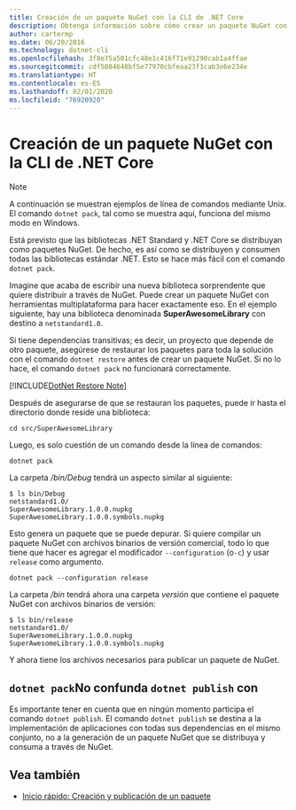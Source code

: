 ```yaml
---
title: Creación de un paquete NuGet con la CLI de .NET Core
description: Obtenga información sobre cómo crear un paquete NuGet con el comando "dotnet pack".
author: cartermp
ms.date: 06/20/2016
ms.technology: dotnet-cli
ms.openlocfilehash: 3f8e75a501cfc48e1c416f71e91290cab1a4ffae
ms.sourcegitcommit: cdf5084648bf5e77970cbfeaa23f1cab3e6e234e
ms.translationtype: HT
ms.contentlocale: es-ES
ms.lasthandoff: 02/01/2020
ms.locfileid: "76920920"
---
```

# <a name="how-to-create-a-nuget-package-with-the-net-core-cli"></a>Creación de un paquete NuGet con la CLI de .NET Core

> [!NOTE]
> A continuación se muestran ejemplos de línea de comandos mediante Unix. El comando `dotnet pack`, tal como se muestra aquí, funciona del mismo modo en Windows.

Está previsto que las bibliotecas .NET Standard y .NET Core se distribuyan como paquetes NuGet. De hecho, es así como se distribuyen y consumen todas las bibliotecas estándar .NET. Esto se hace más fácil con el comando `dotnet pack`.

Imagine que acaba de escribir una nueva biblioteca sorprendente que quiere distribuir a través de NuGet. Puede crear un paquete NuGet con herramientas multiplataforma para hacer exactamente eso. En el ejemplo siguiente, hay una biblioteca denominada **SuperAwesomeLibrary** con destino a `netstandard1.0`.

Si tiene dependencias transitivas; es decir, un proyecto que depende de otro paquete, asegúrese de restaurar los paquetes para toda la solución con el comando `dotnet restore` antes de crear un paquete NuGet. Si no lo hace, el comando `dotnet pack` no funcionará correctamente.

[!INCLUDE[DotNet Restore Note](~/includes/dotnet-restore-note.md)]

Después de asegurarse de que se restauran los paquetes, puede ir hasta el directorio donde reside una biblioteca:

```console
cd src/SuperAwesomeLibrary
```

Luego, es solo cuestión de un comando desde la línea de comandos:

```dotnetcli
dotnet pack
```

La carpeta */bin/Debug* tendrá un aspecto similar al siguiente:

```console
$ ls bin/Debug
netstandard1.0/
SuperAwesomeLibrary.1.0.0.nupkg
SuperAwesomeLibrary.1.0.0.symbols.nupkg
```

Esto genera un paquete que se puede depurar. Si quiere compilar un paquete NuGet con archivos binarios de versión comercial, todo lo que tiene que hacer es agregar el modificador `--configuration` (o`-c`) y usar `release` como argumento.

```dotnetcli
dotnet pack --configuration release
```

La carpeta */bin* tendrá ahora una carpeta *versión* que contiene el paquete NuGet con archivos binarios de versión:

```console
$ ls bin/release
netstandard1.0/
SuperAwesomeLibrary.1.0.0.nupkg
SuperAwesomeLibrary.1.0.0.symbols.nupkg
```

Y ahora tiene los archivos necesarios para publicar un paquete de NuGet.

## <a name="dont-confuse-dotnet-pack-with-dotnet-publish"></a>`dotnet pack`No confunda `dotnet publish` con

Es importante tener en cuenta que en ningún momento participa el comando `dotnet publish`. El comando `dotnet publish` se destina a la implementación de aplicaciones con todas sus dependencias en el mismo conjunto, no a la generación de un paquete NuGet que se distribuya y consuma a través de NuGet.

## <a name="see-also"></a>Vea también

- [Inicio rápido: Creación y publicación de un paquete](/nuget/quickstart/create-and-publish-a-package-using-the-dotnet-cli)
